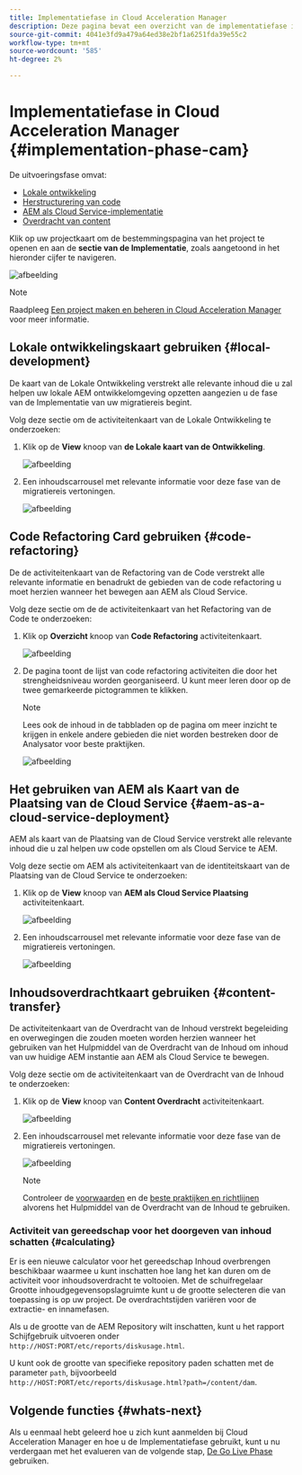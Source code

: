 ```yaml
---
title: Implementatiefase in Cloud Acceleration Manager
description: Deze pagina bevat een overzicht van de implementatiefase in Cloud Acceleration Manager.
source-git-commit: 4041e3fd9a479a64ed38e2bf1a6251fda39e55c2
workflow-type: tm+mt
source-wordcount: '585'
ht-degree: 2%

---
```



# Implementatiefase in Cloud Acceleration Manager {#implementation-phase-cam}

De uitvoeringsfase omvat:

* [Lokale ontwikkeling](#local-development)
* [Herstructurering van code](#code-refactoring)
* [AEM als Cloud Service-implementatie](#aem-as-a-cloud-service-deployment)
* [Overdracht van content](#content-transfer)


Klik op uw projectkaart om de bestemmingspagina van het project te openen en aan de **sectie van de Implementatie**, zoals aangetoond in het hieronder cijfer te navigeren.

![afbeelding](/help/move-to-cloud-service/cloud-acceleration-manager/assets/implementation-1.png)

>[!NOTE]
>Raadpleeg [Een project maken en beheren in Cloud Acceleration Manager](https://experienceleague.adobe.com/docs/experience-manager-cloud-service/moving/cloud-acceleration-manager/using-cam/getting-started-cam.html?lang=en#create-project) voor meer informatie.


## Lokale ontwikkelingskaart gebruiken {#local-development}

De kaart van de Lokale Ontwikkeling verstrekt alle relevante inhoud die u zal helpen uw lokale AEM ontwikkelomgeving opzetten aangezien u de fase van de Implementatie van uw migratiereis begint.

Volg deze sectie om de activiteitenkaart van de Lokale Ontwikkeling te onderzoeken:

1. Klik op de **View** knoop van **de Lokale kaart van de Ontwikkeling**.

   ![afbeelding](/help/move-to-cloud-service/cloud-acceleration-manager/assets/implementation-2.png)

1. Een inhoudscarrousel met relevante informatie voor deze fase van de migratiereis vertoningen.

   ![afbeelding](/help/move-to-cloud-service/cloud-acceleration-manager/assets/implementation-3.png)


## Code Refactoring Card gebruiken {#code-refactoring}

De de activiteitenkaart van de Refactoring van de Code verstrekt alle relevante informatie en benadrukt de gebieden van de code refactoring u moet herzien wanneer het bewegen aan AEM als Cloud Service.

Volg deze sectie om de de activiteitenkaart van het Refactoring van de Code te onderzoeken:

1. Klik op **Overzicht** knoop van **Code Refactoring** activiteitenkaart.

   ![afbeelding](/help/move-to-cloud-service/cloud-acceleration-manager/assets/implementation-4.png)

1. De pagina toont de lijst van code refactoring activiteiten die door het strengheidsniveau worden georganiseerd. U kunt meer leren door op de twee gemarkeerde pictogrammen te klikken.

   >[!NOTE]
   >Lees ook de inhoud in de tabbladen op de pagina om meer inzicht te krijgen in enkele andere gebieden die niet worden bestreken door de Analysator voor beste praktijken.

   ![afbeelding](/help/move-to-cloud-service/cloud-acceleration-manager/assets/readiness-5.png)


## Het gebruiken van AEM als Kaart van de Plaatsing van de Cloud Service {#aem-as-a-cloud-service-deployment}

AEM als kaart van de Plaatsing van de Cloud Service verstrekt alle relevante inhoud die u zal helpen uw code opstellen om als Cloud Service te AEM.

Volg deze sectie om AEM als activiteitenkaart van de identiteitskaart van de Plaatsing van de Cloud Service te onderzoeken:

1. Klik op de **View** knoop van **AEM als Cloud Service Plaatsing** activiteitenkaart.

   ![afbeelding](/help/move-to-cloud-service/cloud-acceleration-manager/assets/implementation-6.png)

1. Een inhoudscarrousel met relevante informatie voor deze fase van de migratiereis vertoningen.

   ![afbeelding](/help/move-to-cloud-service/cloud-acceleration-manager/assets/aem-deployment-card.png)


## Inhoudsoverdrachtkaart gebruiken {#content-transfer}

De activiteitenkaart van de Overdracht van de Inhoud verstrekt begeleiding en overwegingen die zouden moeten worden herzien wanneer het gebruiken van het Hulpmiddel van de Overdracht van de Inhoud om inhoud van uw huidige AEM instantie aan AEM als Cloud Service te bewegen.

Volg deze sectie om de activiteitenkaart van de Overdracht van de Inhoud te onderzoeken:

1. Klik op de **View** knoop van **Content Overdracht** activiteitenkaart.

   ![afbeelding](/help/move-to-cloud-service/cloud-acceleration-manager/assets/implementation-8.png)

1. Een inhoudscarrousel met relevante informatie voor deze fase van de migratiereis vertoningen.

   ![afbeelding](/help/move-to-cloud-service/cloud-acceleration-manager/assets/content-transfertool-card.png)

   >[!NOTE]
   >Controleer de [voorwaarden](https://experienceleague.adobe.com/docs/experience-manager-cloud-service/moving/cloud-migration/content-transfer-tool/prerequisites-content-transfer-tool.html?lang=en) en de [beste praktijken en richtlijnen](https://experienceleague.adobe.com/docs/experience-manager-cloud-service/moving/cloud-migration/content-transfer-tool/overview-content-transfer-tool.html?lang=en) alvorens het Hulpmiddel van de Overdracht van de Inhoud te gebruiken.

### Activiteit van gereedschap voor het doorgeven van inhoud schatten {#calculating}

Er is een nieuwe calculator voor het gereedschap Inhoud overbrengen beschikbaar waarmee u kunt inschatten hoe lang het kan duren om de activiteit voor inhoudsoverdracht te voltooien. Met de schuifregelaar Grootte inhoudgegevensopslagruimte kunt u de grootte selecteren die van toepassing is op uw project. De overdrachtstijden variëren voor de extractie- en innamefasen.

Als u de grootte van de AEM Repository wilt inschatten, kunt u het rapport Schijfgebruik uitvoeren onder `http://HOST:PORT/etc/reports/diskusage.html`.

U kunt ook de grootte van specifieke repository paden schatten met de parameter `path`, bijvoorbeeld `http://HOST:PORT/etc/reports/diskusage.html?path=/content/dam`.

## Volgende functies {#whats-next}

Als u eenmaal hebt geleerd hoe u zich kunt aanmelden bij Cloud Acceleration Manager en hoe u de Implementatiefase gebruikt, kunt u nu verdergaan met het evalueren van de volgende stap, [De Go Live Phase](https://experienceleague.adobe.com/docs/experience-manager-cloud-service/moving/cloud-acceleration-manager/using-cam/cam-golive-phase.html?lang=en) gebruiken.
